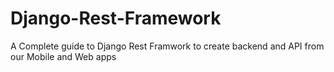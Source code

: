 # Django-Rest-Framework
A Complete guide to Django Rest Framwork to create backend and API from our Mobile and Web apps
